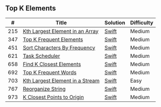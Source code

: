 ## Top K Elements

| # | Title | Solution | Difficulty |
|---| ----- | -------- | ---------- |
|215|[Kth Largest Element in an Array](https://leetcode.com/problems/kth-largest-element-in-an-array/) | [Swift](../algorithms/swift/kthLargestElementInAnArray/kthLargestElementInAnArray.swift)|Medium|
|347|[Top K Frequent Elements](https://leetcode.com/problems/top-k-frequent-elements/) | [Swift](../algorithms/swift/topKFrequentElements/topKFrequentElements.swift)|Medium|
|451|[Sort Characters By Frequency](https://leetcode.com/problems/sort-characters-by-frequency/) | [Swift](../algorithms/swift/sortCharactersByFrequency/sortCharactersByFrequency.swift)|Medium|
|621|[Task Scheduler](https://leetcode.com/problems/task-scheduler/) | [Swift](../algorithms/swift/arrayPartitionI/arrayPartitionI.swift)| Medium |
|658|[Find K Closest Elements](https://leetcode.com/problems/find-k-closest-elements/)| [Swift](../algorithms/swift/findKClosestElements/findKClosestElements.swift)| Medium |
|692|[Top K Frequent Words](https://leetcode.com/problems/top-k-frequent-words/)| [Swift](../algorithms/swift/topKFrequentWords/topKFrequentWords.swift)| Medium |
|703|[Kth Largest Element in a Stream](https://leetcode.com/problems/kth-largest-element-in-a-stream/) | [Swift](../algorithms/swift/kthLargestElementInAStream/kthLargestElementInAStream.swift)|Easy|
|767|[Reorganize String](https://leetcode.com/problems/reorganize-string/) | [Swift](../algorithms/swift/reorganizeString/reorganizeString.swift)| Medium |
|973|[K Closest Points to Origin](https://leetcode.com/problems/k-closest-points-to-origin/) | [Swift](../algorithms/swift/kClosestPointsToOrigin/kClosestPointsToOrigin.swift)|Medium|

